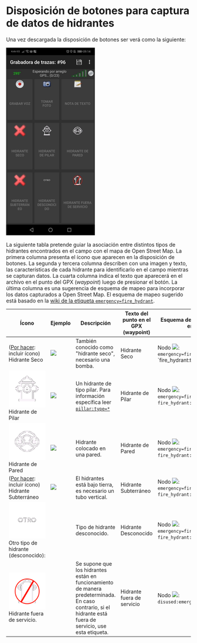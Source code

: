 # Disposición de botones para captura de datos de hidrantes
Una vez descargada la disposición de botones ser verá como la siguiente:

<img src="captura_pantalla.jpg" style="zoom: 50%;" />



La siguiente tabla pretende guiar la asociación entre distintos tipos de hidrantes encontrados en el campo con el mapa de Open Street Map. La primera columna presenta el ícono que aparecen en la disposición de botones. La segunda y tercera columna describen con una imagen y texto, las características de cada hidrante para identificarlo en el campo mientras se capturan datos.  La cuarta columna indica el texto que aparecerá en el archivo en el punto del GPX  (*waypoint*) luego de presionar el botón. La última columna es una sugerencia de esquema de mapeo para incorporar los datos capturados a Open Street Map. El esquema de mapeo sugerido está basado en la [wiki de la etiqueta `emergency=fire_hydrant`](https://wiki.openstreetmap.org/wiki/ES:Tag:emergency%3Dfire_hydrant).





| Ícono                                                        | Ejemplo                                                      | Descripción                                                  | Texto del punto en el GPX (waypoint) | Esquema de mapeo sugerido en OSM                             |
| ------------------------------------------------------------ | ------------------------------------------------------------ | ------------------------------------------------------------ | ------------------------------------ | ------------------------------------------------------------ |
| (<u>Por hacer</u>: incluir ícono) Hidrante Seco              | ![](https://wiki.openstreetmap.org/w/images/thumb/3/33/Hydrants_20130326_112938.JPG/150px-Hydrants_20130326_112938.JPG) | También conocido como "hidrante seco", necesario una bomba.  | Hidrante Seco                        | Nodo ![](https://wiki.openstreetmap.org/w/images/2/20/Mf_node.svg): `emergency=fire_hydrant` `fire_hydrant:type=pipe |
| <img src="hidrantes_icons/App-01.png" style="zoom:33%;background-color: gray;" /> Hidrante de Pilar | ![](https://upload.wikimedia.org/wikipedia/commons/thumb/f/fd/Downtown_Charlottesville_fire_hydrant_1.jpg/150px-Downtown_Charlottesville_fire_hydrant_1.jpg) | Un hidrante de tipo pilar. Para información específica leer [`pillar:type=*`](https://wiki.openstreetmap.org/w/index.php?title=ES:Tag:emergency%3Dfire_hydrant#pillar:type.3D.2A) | Hidrante de Pilar                    | Nodo ![](https://wiki.openstreetmap.org/w/images/2/20/Mf_node.svg): `emergency=fire_hydrant` `fire_hydrant:type=pillar` |
| <img src="hidrantes_icons/App-02.png" style="zoom:33%;background-color: gray;" /> Hidrante de Pared | ![](https://upload.wikimedia.org/wikipedia/commons/thumb/9/9b/Guentherscheid_Tunnel_Rescue4.jpg/225px-Guentherscheid_Tunnel_Rescue4.jpg) | Hidrante colocado en una pared.                              | Hidrante de Pared                    | Nodo ![](https://wiki.openstreetmap.org/w/images/2/20/Mf_node.svg): `emergency=fire_hydrant` `fire_hydrant:type=wall` |
| (<u>Por hacer</u>: incluir ícono) Hidrante Subterráneo       | ![](https://upload.wikimedia.org/wikipedia/commons/thumb/6/65/Berlin_hydrant_20050211_p1000517.jpg/200px-Berlin_hydrant_20050211_p1000517.jpg) | El hidrantes está bajo tierra, es necesario un tubo vertical. | Hidrante Subterráneo                 | Nodo ![](https://wiki.openstreetmap.org/w/images/2/20/Mf_node.svg): `emergency=fire_hydrant` `fire_hydrant:type=underground` |
| <img src="hidrantes_icons/App-04.png" style="zoom:33%;background-color: gray;" />Otro tipo de hidrante (desconocido): |                                                              | Tipo de hidrante desconocido.                                | Hidrante Desconocido                 | Nodo ![](https://wiki.openstreetmap.org/w/images/2/20/Mf_node.svg): `emergency=fire_hydrant` `fire_hydrant:type=unknown` |
| <img src="hidrantes_icons/App-10.png" style="zoom:33%;background-color: gray;" /> Hidrante fuera de servicio. |                                                              | Se supone que los hidrantes están en funcionamiento de manera  predeterminada. En caso contrario, si el hidrante está fuera de  servicio, use esta etiqueta. | Hidrante fuera de servicio           | Nodo ![](https://wiki.openstreetmap.org/w/images/2/20/Mf_node.svg): `disused:emergency=fire_hydrant` |
